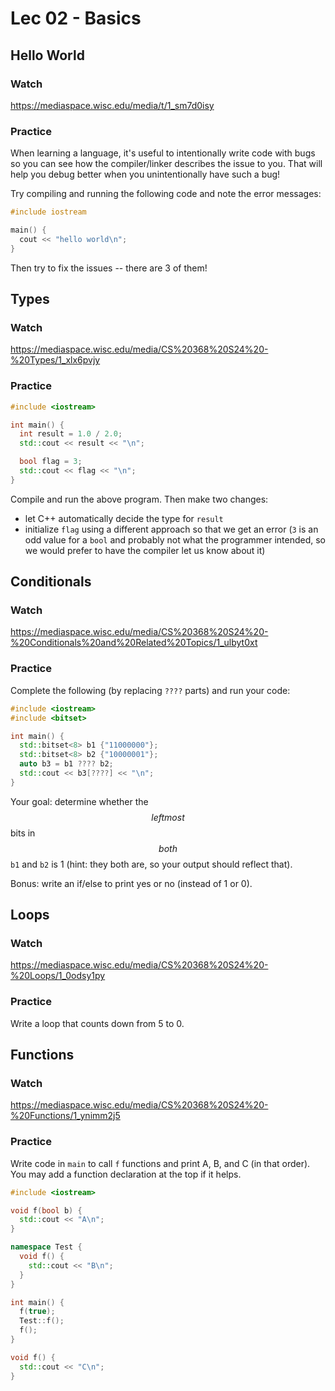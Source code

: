 # Lec 02 - Basics

## Hello World

### Watch

https://mediaspace.wisc.edu/media/t/1_sm7d0isy

### Practice

When learning a language, it's useful to intentionally write code with bugs so you can see how the compiler/linker describes the issue to you.  That will help you debug better when you unintentionally have such a bug!

Try compiling and running the following code and note the error messages:

```cpp
#include iostream

main() {
  cout << "hello world\n";
}
```

Then try to fix the issues -- there are 3 of them!

## Types

### Watch

https://mediaspace.wisc.edu/media/CS%20368%20S24%20-%20Types/1_xlx6pvjy

### Practice

```cpp
#include <iostream>

int main() {
  int result = 1.0 / 2.0;
  std::cout << result << "\n";

  bool flag = 3;
  std::cout << flag << "\n";
}
```

Compile and run the above program.  Then make two changes:
 - let C++ automatically decide the type for `result`
 - initialize `flag` using a different approach so that we get an error (`3` is an odd value for a `bool` and probably not what the programmer intended, so we would prefer to have the compiler let us know about it)

## Conditionals

### Watch

https://mediaspace.wisc.edu/media/CS%20368%20S24%20-%20Conditionals%20and%20Related%20Topics/1_ulbyt0xt

### Practice

Complete the following (by replacing `????` parts) and run your code:

```cpp
#include <iostream>
#include <bitset>

int main() {
  std::bitset<8> b1 {"11000000"};
  std::bitset<8> b2 {"10000001"};
  auto b3 = b1 ???? b2;
  std::cout << b3[????] << "\n";
}
```

Your goal: determine whether the $$leftmost$$ bits in $$both$$ `b1` and `b2` is 1 (hint: they both are, so your output should reflect that).

Bonus: write an if/else to print yes or no (instead of 1 or 0).

## Loops

### Watch

https://mediaspace.wisc.edu/media/CS%20368%20S24%20-%20Loops/1_0odsy1py

### Practice

Write a loop that counts down from 5 to 0.

## Functions

### Watch

https://mediaspace.wisc.edu/media/CS%20368%20S24%20-%20Functions/1_ynimm2j5

### Practice

Write code in `main` to call `f` functions and print A, B, and C (in
that order).  You may add a function declaration at the top if it
helps.

```cpp
#include <iostream>

void f(bool b) {
  std::cout << "A\n";
}

namespace Test {
  void f() {
    std::cout << "B\n";
  }
}

int main() {
  f(true);
  Test::f();
  f();
}

void f() {
  std::cout << "C\n";
}
```